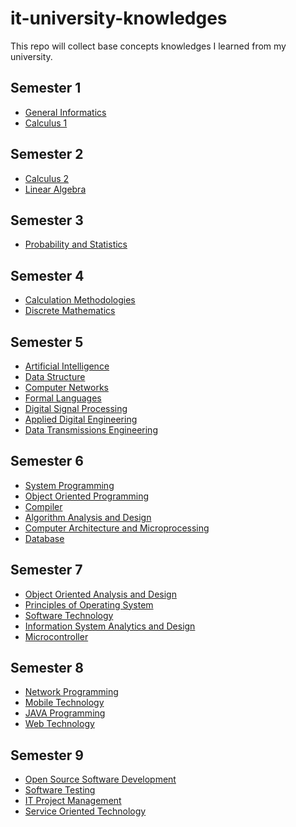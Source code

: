 # it-university-knowledges
This repo will collect base concepts knowledges I learned from my university.

## Semester 1

- [General Informatics][General Informatics]
- [Calculus 1][Calculus 1]
  
## Semester 2

- [Calculus 2][Calculus 2]
- [Linear Algebra][Linear Algebra]

## Semester 3

- [Probability and Statistics][Probability and Statistics]

## Semester 4

- [Calculation Methodologies][Calculation Methodologies]
- [Discrete Mathematics][Discrete Mathematics]

## Semester 5

- [Artificial Intelligence][Artificial Intelligence]
- [Data Structure][Data Structure]
- [Computer Networks][Computer Networks]
- [Formal Languages][Formal Languages]
- [Digital Signal Processing][Digital Signal Processing]
- [Applied Digital Engineering][Applied Digital Engineering]
- [Data Transmissions Engineering][Data Transmissions Engineering]

## Semester 6

- [System Programming][System Programming]
- [Object Oriented Programming][Object Oriented Programming]
- [Compiler][Compiler]
- [Algorithm Analysis and Design][Algorithm Analysis and Design]
- [Computer Architecture and Microprocessing][Computer Architecture and Microprocessing]
- [Database][Database]

## Semester 7

- [Object Oriented Analysis and Design][Object Oriented Analysis and Design]
- [Principles of Operating System][Principles of Operating System]
- [Software Technology][Software Engineering]
- [Information System Analytics and Design][Information System Analytics and Design]
- [Microcontroller][Microcontroller]

## Semester 8

- [Network Programming][Network Programming]
- [Mobile Technology][Mobile Technology]
- [JAVA Programming][JAVA Programming]
- [Web Technology][Web Technology]

## Semester 9

- [Open Source Software Development][Open Source Software Development]
- [Software Testing][Software Testing]
- [IT Project Management][IT Project Management]
- [Service Oriented Technology][Service Oriented Technology]

[Calculus 1]: #
[General Informatics]: #
[Calculus 2]: #
[Linear Algebra]: #
[Probability and Statistics]: #
[Calculation Methodologies]: #
[Discrete Mathematics]: ./doc/sem4.discrete-mathematics.md
[Artificial Intelligence]: ./doc/sem5.artificial-intelligence.md
[Data Structure]: ./doc/sem5.data-structure.md
[Computer Networks]: ./doc/sem5.computer-networks.md
[Formal Languages]: ./doc/sem5.formal-languages.md
[Digital Signal Processing]: ./doc/sem5.digital-signal-processing.md
[Applied Digital Engineering]: ./doc/sem5.applied-digital-engineering.md
[Data Transmissions Engineering]: ./doc/sem5.data-transmissions-engineering.md
[System Programming]: ./doc/sem6.sytem-programming.md
[Object Oriented Programming]: ./doc/sem6.object-oriented-programming.md
[Compiler]: ./doc/sem6.compiler.md
[Algorithm Analysis and Design]: ./doc/sem6.algorithm-analysis-and-design.md
[Computer Architecture and Microprocessing]: ./doc/sem6.computer-architecture-and-microprocessing.md
[Database]: ./doc/sem6.database.md
[Object Oriented Analysis and Design]: ./doc/sem7.object-oriented-analysis-and-design.md
[Principles of Operating System]: ./doc/sem7.principles-of-operating-system.md
[Software Engineering]: ./doc/sem7.software-engineering.md
[Information System Analytics and Design]: ./doc/sem7.information-system-analytics-and-design.md
[Microcontroller]: ./doc/sem7.microcontroller.md
[Network Programming]: ./doc/sem8.network-programming.md
[Mobile Technology]: ./doc/sem8.mobile-technology.md
[JAVA Programming]: ./doc/sem8.java-programming.md
[Web Technology]: ./doc/sem8.web-technology.md
[Open Source Software Development]: ./doc/sem9.open-source-software-development.md
[Software Testing]: ./doc/sem9.software-testing.md
[IT Project Management]: ./doc/sem9.it-project-management.md
[Service Oriented Technology]: ./doc/sem9.service-oriented-technology.md
